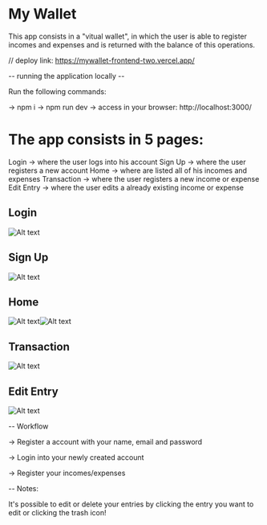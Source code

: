 # My Wallet

This app consists in a "vitual wallet", in which the user is able to register incomes and expenses and is returned with the balance of this operations.

// deploy link: https://mywallet-frontend-two.vercel.app/

-- running the application locally --

Run the following commands:

-> npm i
-> npm run dev
-> access in your browser: http://localhost:3000/

# The app consists in 5 pages:

Login -> where the user logs into his account
Sign Up -> where the user registers a new account
Home -> where are listed all of his incomes and expenses
Transaction -> where the user registers a new income or expense
Edit Entry -> where the user edits a already existing income or expense

## Login
![Alt text](src/assets/Screenshots/loginSS.png)
## Sign Up
![Alt text](src/assets/Screenshots/signUpSS.png)
## Home
![Alt text](src/assets/Screenshots/HomeSS1.png)![Alt text](src/assets/Screenshots/HomeSS2.png)
## Transaction
![Alt text](src/assets/Screenshots/transaction.png)
## Edit Entry
![Alt text](src/assets/Screenshots/EditSS.png)

-- Workflow

-> Register a account with your name, email and password

-> Login into your newly created account

-> Register your incomes/expenses

-- Notes:

It's possible to edit or delete your entries by clicking the entry you want to edit or clicking the trash icon!

